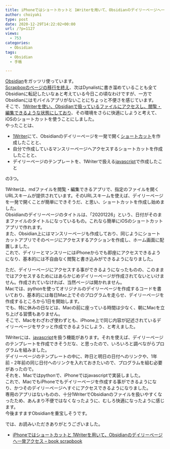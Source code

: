 ```yaml
---
title: iPhoneではショートカットと 1Writerを用いて、Obsidianのデイリーページへ一発アクセス
author: choiyaki
type: post
date: 2020-12-29T14:22:02+00:00
url: /?p=1127
views:
  - 753
categories:
  - Obsidian
tags:
  - Obsidian
  - 手帳

---
```

[Obsidian][1]をガッツリ使っています。  
[Scrapboxのページの移行を終え][2]、次はDynalistに書き溜めていることも全てObsidianに転記したいなぁと考えている今日この頃なわけですが、一方でObsidianにはモバイルアプリがないことにちょっと不便さを感じています。  
そこで、[1Writerを使い、Obsidianで扱っているファイルにアクセスし、閲覧・編集できるような状態にしており][3]、その環境をさらに快適にしようと考えて、iOSのショートカットを使うことにしました。  
やったことは、

  * [1Writer][4]にて、Obsidianのデイリーページを一発で開く[ショートカット][5]を作成したことと、
  * 自分で作成しているマンスリーページへアクセスするショートカットを作成したことと、
  * デイリーページのテンプレートを、1Writerで扱える[javascript][6]で作成したこと

の3つ。

1Writerは、mdファイルを閲覧・編集できるアプリで、指定のファイルを開くURLスキームが提供されています。そのURLスキームを使えば、デイリーページを一発で開くことが簡単にできそうだ、と思い、ショートカットを作成し始めました。  
Obsidianのデイリーページのタイトルは、「20201226」という、日付がそのままファイルのタイトルになっているもの。これなら簡単にiOSのショートカットアプリで作れます。  
また、Obsidian上にはマンスリーページも作成しており、同じようにショートカットアプリでそのページにアクセスするアクションを作成し、ホーム画面に配置しました。  
これで、デイリーとマンスリーにはiPhoneからでも即座にアクセスできるようになり、基本的には不自由なく閲覧と書き込みができるようになりました。

ただ、デイリーページにアクセスする事ができるようになったものの、このままではアクセスするためにはあらかじめデイリーページが作成されてないといけません。作成されていなければ、当然ページは開かれません。  
Macでは、pythonを使ってオリジナルのデイリーページを作成するコードを書いており、基本的には毎日Mac上でそのプログラムを走らせ、デイリーページを作成するところから1日を開始します。  
でも、特に休みの日などは、Macの前に座っている時間は少なく、朝にMacを立ち上げる習慣もありません。  
そこで、Macをわざわざ使わずとも、iPhone上で同じ内容が記述されているデイリーページをサクッと作成できるようにしよう、と考えました。

1Writerには、[javascript][6]を扱う機能があります。それを使えば、デイリーページのテンプレートを作成できそうだな、と思ったので、いろいろと調べながらプログラムを組みました。  
デイリーページのテンプレートの中に、昨日と明日の日付へのリンクや、1年前・2年前の同じ日付へのリンクを入れておきたいので、プログラムを組む必要があったので。  
それを、Macではpythonで、iPhoneではjavascriptで実装しました。  
これで、MacでもiPhoneでもデイリーページを作成する事ができるようになり、かつそのデイリーページへすぐにアクセスできるようになりました。  
専用のアプリはないものの、十分1WriterでObsidianのファイルを扱いやすくなったため、あんまり不便ではなくなったように、むしろ快適になったように感じます。  
今後ますますObsidianを重宝しそうです。

では、お読みいただきありがとうございました。

  * [iPhoneではショートカットと 1Writerを用いて、Obsidianのデイリーページへ一発アクセス &#8211; book scrapbook][7]

 [1]: https://scrapbox.io/choiyaki-hondana/Obsidian
 [2]: https://choiyaki.com/?p=1120
 [3]: https://choiyaki.com/?p=1105
 [4]: https://scrapbox.io/choiyaki-hondana/1Writer
 [5]: https://scrapbox.io/choiyaki-hondana/%E3%82%B7%E3%83%A7%E3%83%BC%E3%83%88%E3%82%AB%E3%83%83%E3%83%88
 [6]: https://scrapbox.io/choiyaki-hondana/javascript
 [7]: https://scrapbox.io/choiyaki-hondana/iPhone%E3%81%A6%E3%82%99%E3%81%AF%E3%82%B7%E3%83%A7%E3%83%BC%E3%83%88%E3%82%AB%E3%83%83%E3%83%88%E3%81%A8_1Writer%E3%82%92%E7%94%A8%E3%81%84%E3%81%A6%E3%80%81Obsidian%E3%81%AE%E3%83%86%E3%82%99%E3%82%A4%E3%83%AA%E3%83%BC%E3%83%98%E3%82%9A%E3%83%BC%E3%82%B7%E3%82%99%E3%81%B8%E4%B8%80%E7%99%BA%E3%82%A2%E3%82%AF%E3%82%BB%E3%82%B9